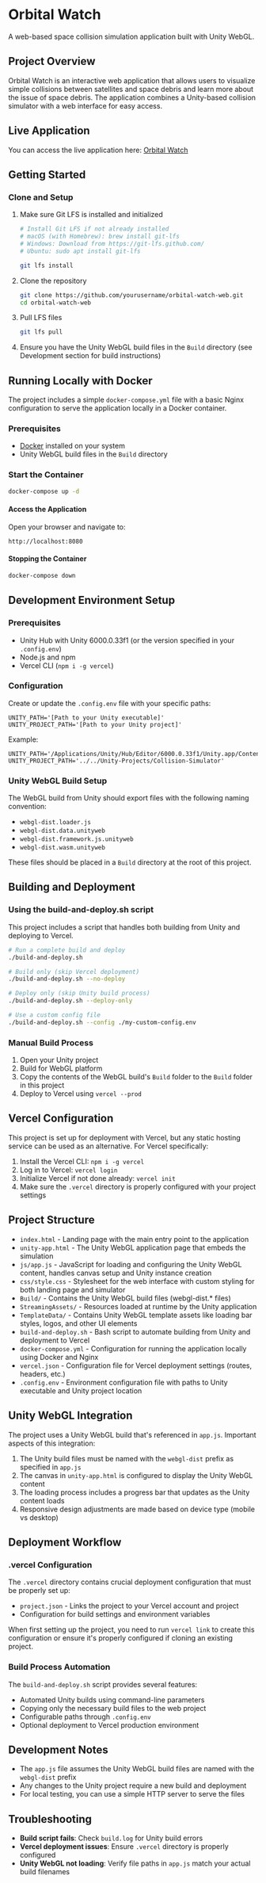 # Orbital Watch

A web-based space collision simulation application built with Unity WebGL.

## Project Overview

Orbital Watch is an interactive web application that allows users to visualize simple collisions between satellites and space debris and learn more about the issue of space debris. The application combines a Unity-based collision simulator with a web interface for easy access.

## Live Application

You can access the live application here: [Orbital Watch](https://orbital-watch-web.vercel.app/)

## Getting Started

### Clone and Setup

1. Make sure Git LFS is installed and initialized
   ```bash
   # Install Git LFS if not already installed
   # macOS (with Homebrew): brew install git-lfs
   # Windows: Download from https://git-lfs.github.com/
   # Ubuntu: sudo apt install git-lfs
   
   git lfs install
   ```

2. Clone the repository
   ```bash
   git clone https://github.com/yourusername/orbital-watch-web.git
   cd orbital-watch-web
   ```

3. Pull LFS files
   ```bash
   git lfs pull
   ```

4. Ensure you have the Unity WebGL build files in the `Build` directory (see Development section for build instructions)

## Running Locally with Docker

The project includes a simple `docker-compose.yml` file with a basic Nginx configuration to serve the application locally in a Docker container.

### Prerequisites
- [Docker](https://www.docker.com/products/docker-desktop/) installed on your system
- Unity WebGL build files in the `Build` directory

### Start the Container

```bash
docker-compose up -d
```

#### Access the Application
Open your browser and navigate to:
```
http://localhost:8080
```

#### Stopping the Container

```bash
docker-compose down
```

## Development Environment Setup

### Prerequisites

- Unity Hub with Unity 6000.0.33f1 (or the version specified in your `.config.env`)
- Node.js and npm
- Vercel CLI (`npm i -g vercel`)

### Configuration

Create or update the `.config.env` file with your specific paths:

```
UNITY_PATH='[Path to your Unity executable]'
UNITY_PROJECT_PATH='[Path to your Unity project]'
```

Example:
```
UNITY_PATH='/Applications/Unity/Hub/Editor/6000.0.33f1/Unity.app/Contents/MacOS/Unity'
UNITY_PROJECT_PATH='../../Unity-Projects/Collision-Simulator'
```

### Unity WebGL Build Setup

The WebGL build from Unity should export files with the following naming convention:
- `webgl-dist.loader.js`
- `webgl-dist.data.unityweb`
- `webgl-dist.framework.js.unityweb`
- `webgl-dist.wasm.unityweb`

These files should be placed in a `Build` directory at the root of this project.

## Building and Deployment

### Using the build-and-deploy.sh script

This project includes a script that handles both building from Unity and deploying to Vercel.

```bash
# Run a complete build and deploy
./build-and-deploy.sh

# Build only (skip Vercel deployment)
./build-and-deploy.sh --no-deploy

# Deploy only (skip Unity build process)
./build-and-deploy.sh --deploy-only

# Use a custom config file
./build-and-deploy.sh --config ./my-custom-config.env
```

### Manual Build Process

1. Open your Unity project
2. Build for WebGL platform
3. Copy the contents of the WebGL build's `Build` folder to the `Build` folder in this project
4. Deploy to Vercel using `vercel --prod`

## Vercel Configuration

This project is set up for deployment with Vercel, but any static hosting service can be used as an alternative. For Vercel specifically:

1. Install the Vercel CLI: `npm i -g vercel`
2. Log in to Vercel: `vercel login`
3. Initialize Vercel if not done already: `vercel init`
4. Make sure the `.vercel` directory is properly configured with your project settings

## Project Structure

- `index.html` - Landing page with the main entry point to the application
- `unity-app.html` - The Unity WebGL application page that embeds the simulation
- `js/app.js` - JavaScript for loading and configuring the Unity WebGL content, handles canvas setup and Unity instance creation
- `css/style.css` - Stylesheet for the web interface with custom styling for both landing page and simulator
- `Build/` - Contains the Unity WebGL build files (webgl-dist.* files)
- `StreamingAssets/` - Resources loaded at runtime by the Unity application
- `TemplateData/` - Contains Unity WebGL template assets like loading bar styles, logos, and other UI elements
- `build-and-deploy.sh` - Bash script to automate building from Unity and deployment to Vercel
- `docker-compose.yml` - Configuration for running the application locally using Docker and Nginx
- `vercel.json` - Configuration file for Vercel deployment settings (routes, headers, etc.)
- `.config.env` - Environment configuration file with paths to Unity executable and Unity project location

## Unity WebGL Integration

The project uses a Unity WebGL build that's referenced in `app.js`. Important aspects of this integration:

1. The Unity build files must be named with the `webgl-dist` prefix as specified in `app.js`
2. The canvas in `unity-app.html` is configured to display the Unity WebGL content
3. The loading process includes a progress bar that updates as the Unity content loads
4. Responsive design adjustments are made based on device type (mobile vs desktop)

## Deployment Workflow

### .vercel Configuration

The `.vercel` directory contains crucial deployment configuration that must be properly set up:

- `project.json` - Links the project to your Vercel account and project
- Configuration for build settings and environment variables

When first setting up the project, you need to run `vercel link` to create this configuration or ensure it's properly configured if cloning an existing project.

### Build Process Automation

The `build-and-deploy.sh` script provides several features:

- Automated Unity builds using command-line parameters
- Copying only the necessary build files to the web project
- Configurable paths through `.config.env`
- Optional deployment to Vercel production environment

## Development Notes

- The `app.js` file assumes the Unity WebGL build files are named with the `webgl-dist` prefix
- Any changes to the Unity project require a new build and deployment
- For local testing, you can use a simple HTTP server to serve the files

## Troubleshooting

- **Build script fails**: Check `build.log` for Unity build errors
- **Vercel deployment issues**: Ensure `.vercel` directory is properly configured
- **Unity WebGL not loading**: Verify file paths in `app.js` match your actual build filenames
